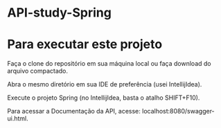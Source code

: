 # API-study-Spring


# Para executar este projeto

Faça o clone do repositório em sua máquina local ou faça download do arquivo compactado.

Abra o mesmo diretório em sua IDE de preferência (usei IntellijIdea).

Execute o projeto Spring (no IntellijIdea, basta o atalho SHIFT+F10).

Para acessar a Documentação da API, acesse: localhost:8080/swagger-ui.html.

